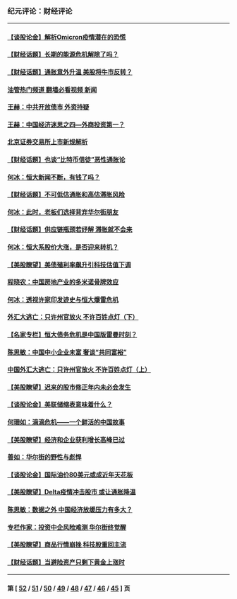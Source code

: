### 纪元评论：财经评论
---
#### [【谈股论金】解析Omicron疫情潜在的恐慌](../../pages/nsc1026/n13403704.md?12080330) 
#### [【财经话题】长期的能源危机解除了吗？](../../pages/nsc1026/n13378041.md?12080330) 
#### [【财经话题】通胀意外升温 美股将牛市反转？](../../pages/nsc1026/n13370659.md?12080330) 
#### [油管热门频道 翻墙必看视频 新闻](ok?12080330)
#### [王赫：中共开放债市 外资持疑](../../pages/nsc1026/n13366203.md?12080330) 
#### [王赫：中国经济迷思之四—外商投资第一？](../../pages/nsc1026/n13354150.md?12080330) 
#### [北京证券交易所上市新规解析](../../pages/nsc1026/n13348292.md?12080330) 
#### [【财经话题】也谈“比特币信徒”恶性通胀论](../../pages/nsc1026/n13331972.md?12080330) 
#### [何冰：恒大新闻不断，有钱了吗？](../../pages/nsc1026/n13325002.md?12080330) 
#### [【财经话题】不可低估通胀和高估滞胀风险](../../pages/nsc1026/n13300505.md?12080330) 
#### [何冰：此时，老板们选择背弃华尔街朋友](../../pages/nsc1026/n13295291.md?12080330) 
#### [【财经话题】供应链瓶颈若纾解 滞胀就不会来](../../pages/nsc1026/n13286759.md?12080330) 
#### [何冰：恒大系股价大涨，是否迎来转机？](../../pages/nsc1026/n13276822.md?12080330) 
#### [【美股瞭望】美债殖利率飙升引科技估值下调](../../pages/nsc1026/n13267775.md?12080330) 
#### [程晓农：中国房地产业的多米诺骨牌效应](../../pages/nsc1026/n13259673.md?12080330) 
#### [何冰：透视许家印发迹史与恒大爆雷危机](../../pages/nsc1026/n13253937.md?12080330) 
#### [外汇大逃亡：只许州官放火 不许百姓点灯（下）](../../pages/nsc1026/n13245748.md?12080330) 
#### [【名家专栏】恒大债务危机是中国版雷曼时刻？](../../pages/nsc1026/n13242613.md?12080330) 
#### [陈思敏：中国中小企业未富 奢谈“共同富裕”](../../pages/nsc1026/n13241213.md?12080330) 
#### [中国外汇大逃亡：只许州官放火 不许百姓点灯（上）](../../pages/nsc1026/n13228773.md?12080330) 
#### [【美股瞭望】迟来的股市修正年内未必会发生](../../pages/nsc1026/n13223100.md?12080330) 
#### [【谈股论金】美联储缩表意味着什么？](../../pages/nsc1026/n13174610.md?12080330) 
#### [何珊如：滴滴危机——一个鲜活的中国故事](../../pages/nsc1026/n13151962.md?12080330) 
#### [【美股瞭望】经济和企业获利增长高峰已过](../../pages/nsc1026/n13134466.md?12080330) 
#### [善如：华尔街的野性与彪悍](../../pages/nsc1026/n13112664.md?12080330) 
#### [【谈股论金】国际油价80美元或成近年天花板](../../pages/nsc1026/n13108524.md?12080330) 
#### [【美股瞭望】Delta疫情冲击股市 或让通胀降温](../../pages/nsc1026/n13100297.md?12080330) 
#### [陈思敏：数据之外 中国经济放缓压力有多大？](../../pages/nsc1026/n13085576.md?12080330) 
#### [专栏作家：投资中企风险难测 华尔街终觉醒](../../pages/nsc1026/n13079366.md?12080330) 
#### [【美股瞭望】商品行情崩挫 科技股重回主流](../../pages/nsc1026/n13029798.md?12080330) 
#### [【财经话题】当避险资产只剩下黄金上涨时](../../pages/nsc1026/n12975626.md?12080330) 

---
#### 第 [ [52](./52.md?12080330) / [51](./51.md?12080330) / [50](./50.md?12080330) / [49](./49.md?12080330) / [48](./48.md?12080330) / [47](./47.md?12080330) / [46](./46.md?12080330) / [45](./45.md?12080330) ] 页
